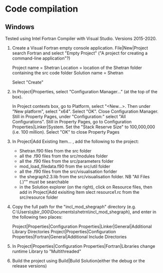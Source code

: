 # Code compilation

## Windows
Tested using Intel Fortran Compiler with Visual Studio. Versions 2015-2020.

1. Create a Visual Fortran empty console application. File|New|Project search Fortran and select "Empty Project" ("A project for creating a command-line application"?)

	Project name 	= Shetran
	Location 		= location of the Shetran folder containing the src code folder
	Solution name 	= Shetran

	Select "Create"


2. In Project|Properties, select "Configuration Manager..." (at the top of the box).

	In Project contexts box, go to Platform, select "<New...>. Then under "New platform", select "x64". Select "OK". Close Configuration Manager.
	Still in Property Pages, under "Configuration:" select "All Configurations".
	Still in Property Pages, go to Configuration Properties|Linker|System. Set the "Stack Reserve Size" to 100,000,000 (i.e. 100 million). Select "OK" to close Property Pages

3. In Project|Add Existing Item... , add the following to the project:
	- Shetran.f90 files from the src folder
	- all the .f90 files from the src/modules folder
	- all the .f90 files from the src/parameters folder
	- mod_load_filedata.f90 from the src/util folder
	- all the .f90 files from the src/visualisation forlder
	- the shegraph2.3.lib from the src/visualisation folder. NB "All Files (*.*)"" must be searchable
	- in the Solution explorer (on the right), click on Resource files, then add in Project|Add exisiting Item slect resource1.rc from the src/resource folder

4. Copy the full path for the "incl_mod_shegraph" directory (e.g. C:\Users\sjbir_000\Documents\shetrn\incl_mod_shegraph), and enter in the following two places:

	Project|Properties|Configuration Properties|Linker|General|Additional Library Directories
	Project|Properties|Configuration Properties|Fortran|General|Additional Include Directories

5. In 	Project|Properties|Configuration Properties|Fortran|Libraries change runtime Library to "Multithreaded"

6. Build the project using Build|Build Solution(either the debug or the release versions)
